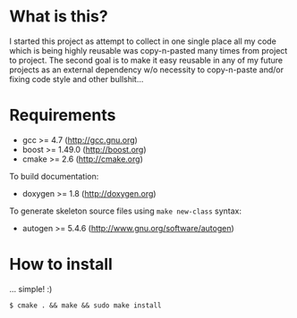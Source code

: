 What is this?
=============

I started this project as attempt to collect in one single place all my code
which is being highly reusable was copy-n-pasted many times from project to project.
The second goal is to make it easy reusable in any of my future
projects as an external dependency w/o necessity to copy-n-paste and/or fixing
code style and other bullshit...


Requirements
============

* gcc >= 4.7 (http://gcc.gnu.org)
* boost >= 1.49.0 (http://boost.org)
* cmake >= 2.6 (http://cmake.org)

To build documentation:
* doxygen >= 1.8 (http://doxygen.org)

To generate skeleton source files using `make new-class` syntax:
* autogen >= 5.4.6 (http://www.gnu.org/software/autogen)


How to install
==============

... simple! :)

    $ cmake . && make && sudo make install
